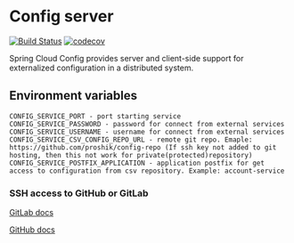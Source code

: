 # Config server

[![Build Status](https://api.travis-ci.org/proshik/thinkclearly.svg?branch=master)](https://travis-ci.org/proshik/config-server)
[![codecov](https://codecov.io/gh/proshik/config-server/branch/master/graph/badge.svg)](https://codecov.io/gh/proshik/config-server)

 Spring Cloud Config provides server and client-side support for externalized configuration in a distributed system.
 
## Environment variables

```
CONFIG_SERVICE_PORT - port starting service
CONFIG_SERVICE_PASSWORD - password for connect from external services
CONFIG_SERVICE_USERNAME - username for connect from external services
CONFIG_SERVICE_CSV_CONFIG_REPO_URL - remote git repo. Emaple: https://github.com/proshik/config-repo (If ssh key not added to git hosting, then this not work for private(protected)repository)
CONFIG_SERVICE_POSTFIX_APPLICATION - application postfix for get access to configuration from csv repository. Example: account-service
```

### SSH access to GitHub or GitLab

[GitLab docs](https://gitlab.com/help/ssh/README#ssh)

[GitHub docs](https://help.github.com/articles/generating-an-ssh-key/)
